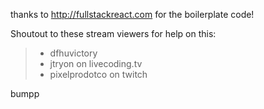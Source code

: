 thanks to http://fullstackreact.com for the boilerplate code!

Shoutout to these stream viewers for help on this:
> - dfhuvictory
> - jtryon on livecoding.tv
> - pixelprodotco on twitch

bumpp

